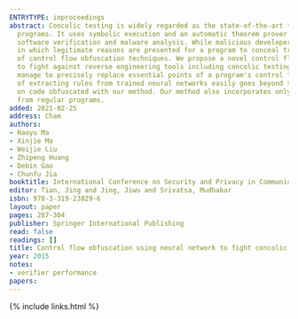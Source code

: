 ```yaml
---
ENTRYTYPE: inproceedings
abstract: Concolic testing is widely regarded as the state-of-the-art technique in dynamic discovering and analyzing trigger-based behavior in software
  programs. It uses symbolic execution and an automatic theorem prover to generate new concrete test cases to maximize code coverage for scenarios like
  software verification and malware analysis. While malicious developers usually try their best to hide malicious executions, there are also circumstances
  in which legitimate reasons are presented for a program to conceal trigger-based conditions and the corresponding behavior, which leads to the demand
  of control flow obfuscation techniques. We propose a novel control flow obfuscation design based on the incomprehensibility of artificial neural networks
  to fight against reverse engineering tools including concolic testing. By training neural networks to simulate conditional behaviors of a program, we
  manage to precisely replace essential points of a program's control flow with neural network computations. Evaluations show that since the complexity
  of extracting rules from trained neural networks easily goes beyond the capability of program analysis tools, it is infeasible to apply concolic testing
  on code obfuscated with our method. Our method also incorporates only basic integer operations and simple loops, thus can be hard to be distinguished
  from regular programs.
added: 2021-02-25
address: Cham
authors:
- Haoyu Ma
- Xinjie Ma
- Weijie Liu
- Zhipeng Huang
- Debin Gao
- Chunfu Jia
booktitle: International Conference on Security and Privacy in Communication Networks
editor: Tian, Jing and Jing, Jiwu and Srivatsa, Mudhakar
isbn: 978-3-319-23829-6
layout: paper
pages: 287-304
publisher: Springer International Publishing
read: false
readings: []
title: Control flow obfuscation using neural network to fight concolic testing
year: 2015
notes:
- verifier performance
papers:
---
```

{% include links.html %}
